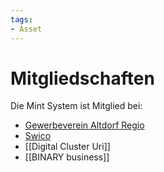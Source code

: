```yaml
---
tags:
- Asset
---
```

# Mitgliedschaften

Die Mint System ist Mitglied bei:

* [Gewerbeverein Altdorf Regio](https://www.gewerbe-altdorf-regio.ch/)
* [Swico](https://www.swico.ch/de/)
* [[Digital Cluster Uri]]
* [[BINARY business]]